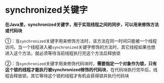 # synchronized关键字

**在Java里，synchronized关键字，用于实现线程之间的同步，可以用来修饰方法或代码块**

①：当`synchronized`关键字用来修饰方法时，该方法在同一时间只能被一个线程访问，当一个线程进入被`synchronized`关键字修饰的方法时，其它线程如果也想进入这个方法，就必须等待当前线程执行完这个方法后释放锁

②：当`synchronized`关键字用来修饰代码块时，**需要指定一个对象作为锁，只有这个锁的线程才能执行被synchronized修饰的代码块**，在代码块执行完毕后，线程会释放锁，其它等待这个锁的线程才有机会获得锁并执行代码块